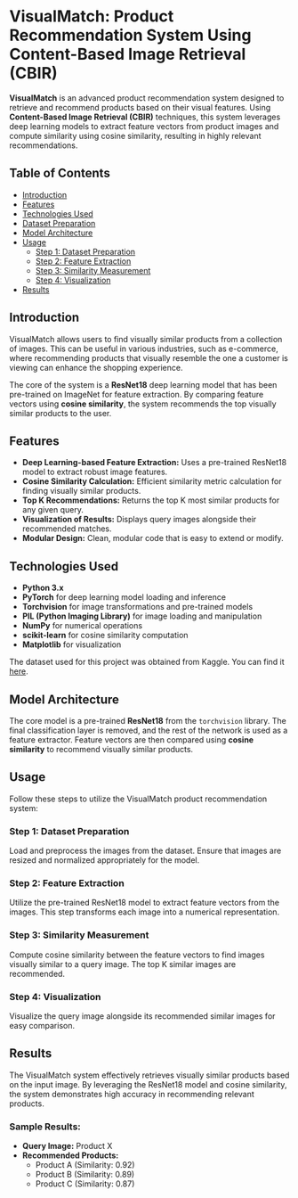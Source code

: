 # VisualMatch: Product Recommendation System Using Content-Based Image Retrieval (CBIR)

**VisualMatch** is an advanced product recommendation system designed to retrieve and recommend products based on their visual features. Using **Content-Based Image Retrieval (CBIR)** techniques, this system leverages deep learning models to extract feature vectors from product images and compute similarity using cosine similarity, resulting in highly relevant recommendations.

## Table of Contents
- [Introduction](#introduction)
- [Features](#features)
- [Technologies Used](#technologies-used)
- [Dataset Preparation](#dataset-preparation)
- [Model Architecture](#model-architecture)
- [Usage](#usage)
  - [Step 1: Dataset Preparation](#step-1-dataset-preparation)
  - [Step 2: Feature Extraction](#step-2-feature-extraction)
  - [Step 3: Similarity Measurement](#step-3-similarity-measurement)
  - [Step 4: Visualization](#step-4-visualization)
- [Results](#results)

## Introduction
VisualMatch allows users to find visually similar products from a collection of images. This can be useful in various industries, such as e-commerce, where recommending products that visually resemble the one a customer is viewing can enhance the shopping experience.

The core of the system is a **ResNet18** deep learning model that has been pre-trained on ImageNet for feature extraction. By comparing feature vectors using **cosine similarity**, the system recommends the top visually similar products to the user.

## Features
- **Deep Learning-based Feature Extraction:** Uses a pre-trained ResNet18 model to extract robust image features.
- **Cosine Similarity Calculation:** Efficient similarity metric calculation for finding visually similar products.
- **Top K Recommendations:** Returns the top K most similar products for any given query.
- **Visualization of Results:** Displays query images alongside their recommended matches.
- **Modular Design:** Clean, modular code that is easy to extend or modify.

## Technologies Used
- **Python 3.x**
- **PyTorch** for deep learning model loading and inference
- **Torchvision** for image transformations and pre-trained models
- **PIL (Python Imaging Library)** for image loading and manipulation
- **NumPy** for numerical operations
- **scikit-learn** for cosine similarity computation
- **Matplotlib** for visualization

The dataset used for this project was obtained from Kaggle. You can find it [here](insert_link_to_kaggle_dataset).

## Model Architecture

The core model is a pre-trained **ResNet18** from the `torchvision` library. The final classification layer is removed, and the rest of the network is used as a feature extractor. Feature vectors are then compared using **cosine similarity** to recommend visually similar products.

## Usage

Follow these steps to utilize the VisualMatch product recommendation system:

### Step 1: Dataset Preparation
Load and preprocess the images from the dataset. Ensure that images are resized and normalized appropriately for the model.

### Step 2: Feature Extraction
Utilize the pre-trained ResNet18 model to extract feature vectors from the images. This step transforms each image into a numerical representation.

### Step 3: Similarity Measurement
Compute cosine similarity between the feature vectors to find images visually similar to a query image. The top K similar images are recommended.

### Step 4: Visualization
Visualize the query image alongside its recommended similar images for easy comparison.

## Results

The VisualMatch system effectively retrieves visually similar products based on the input image. By leveraging the ResNet18 model and cosine similarity, the system demonstrates high accuracy in recommending relevant products.

### Sample Results:
- **Query Image:** Product X
- **Recommended Products:**
    - Product A (Similarity: 0.92)
    - Product B (Similarity: 0.89)
    - Product C (Similarity: 0.87)
